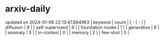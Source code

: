 # arxiv-daily
updated on 2024-01-09 22:13:47.664963
| keyword | count |
| - | - |
| diffusion | 9 |
| self-supervised | 6 |
| foundation model | 1 |
| generative | 6 |
| anomaly | 5 |
| in-context | 0 |
| memory | 2 |
| few-shot | 0 |
